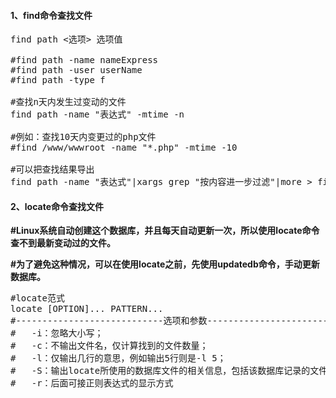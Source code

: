 #### 1、find命令查找文件
<pre class="prettyprint lang-s">
find path <选项> 选项值

#find path -name nameExpress
#find path -user userName
#find path -type f

#查找n天内发生过变动的文件
find path -name "表达式" -mtime -n

#例如：查找10天内变更过的php文件
#find /www/wwwroot -name "*.php" -mtime -10

#可以把查找结果导出
find path -name "表达式"|xargs grep "按内容进一步过滤"|more > find_result.txt
</pre>

#### 2、locate命令查找文件

**#Linux系统自动创建这个数据库，并且每天自动更新一次，所以使用locate命令查不到最新变动过的文件。**

**#为了避免这种情况，可以在使用locate之前，先使用updatedb命令，手动更新数据库。**
<pre class="prettyprint lang-s">
#locate范式
locate [OPTION]... PATTERN...
#----------------------------选项和参数----------------------------
#	-i：忽略大小写；
#	-c：不输出文件名，仅计算找到的文件数量；
#	-l：仅输出几行的意思，例如输出5行则是-l 5；
#	-S：输出locate所使用的数据库文件的相关信息，包括该数据库记录的文件/目录数量等；
#	-r：后面可接正则表达式的显示方式
</pre>